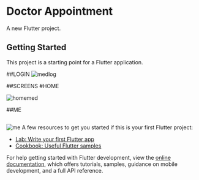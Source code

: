 # Doctor Appointment 

A new Flutter project.

## Getting Started

This project is a starting point for a Flutter application.

##LOGIN
![medlog](https://github.com/PRAVINRAJ-TAMIL/Doctor_Appointment_Booking/assets/114245769/200a2fa8-9f34-45d8-a71c-92313a778df6)

##SCREENS 
#HOME

![homemed](https://github.com/PRAVINRAJ-TAMIL/Doctor_Appointment_Booking/assets/114245769/904632a3-728c-416f-91a3-986f15bd1e58)

##ME
##
##
![me](https://github.com/PRAVINRAJ-TAMIL/Doctor_Appointment_Booking/assets/114245769/f1e7c1c8-ce82-409a-9e89-401c0fdb96a7)
A few resources to get you started if this is your first Flutter project:

- [Lab: Write your first Flutter app](https://docs.flutter.dev/get-started/codelab)
- [Cookbook: Useful Flutter samples](https://docs.flutter.dev/cookbook)

For help getting started with Flutter development, view the
[online documentation](https://docs.flutter.dev/), which offers tutorials,
samples, guidance on mobile development, and a full API reference.
